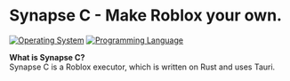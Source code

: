 # Synapse C - Make Roblox your own.
[![Operating System](https://custom-icon-badges.demolab.com/badge/Windows-0078D6?logo=windows11&logoColor=white)](#)
[![Programming Language](https://img.shields.io/badge/Rust-000000?style=flat&logo=rust&logoColor=white)](https://www.rust-lang.org/)

**What is Synapse C?**\
Synapse C is a Roblox executor, which is written on Rust and uses Tauri.
